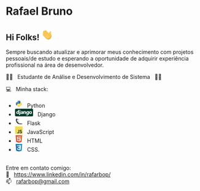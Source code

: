 # Rafael Bruno

## Hi Folks! <img src="https://github.com/rafarbop/rafarbop/blob/main/hi.gif" width="30px">

Sempre buscando atualizar e aprimorar meus conhecimento com projetos pessoais/de estudo e esperando a oportunidade de adquirir experiência profissional na área de desenvolvedor. 

 👨‍🎓  &nbsp; Estudante de Análise e Desenvolvimento de Sistema &nbsp; 👨‍🎓
 
 :computer: &nbsp; Minha stack: 
 - <img src="https://raw.githubusercontent.com/devicons/devicon/master/icons/python/python-original.svg" alt="python" width="20" height="20"/> &nbsp; Python
 - <img src="https://github.com/rafarbop/rafarbop/blob/main/django-logo.png" alt="django" height="20"/> &nbsp; Django
 - <img src="https://raw.githubusercontent.com/devicons/devicon/master/icons/flask/flask-original.svg" alt="flask" width="20" height="20"/> &nbsp; Flask
 - <img src="https://raw.githubusercontent.com/devicons/devicon/master/icons/javascript/javascript-original.svg" alt="javascript" width="20" height="20"/> &nbsp; JavaScript
 - <img src="https://raw.githubusercontent.com/devicons/devicon/master/icons/html5/html5-original.svg" alt="html" width="20" height="20"/> &nbsp; HTML
 - <img src="https://raw.githubusercontent.com/devicons/devicon/master/icons/css3/css3-original.svg" alt="css" width="20" height="20"/> &nbsp; CSS.


 <br/> Entre em contato comigo:
 <br/> 🔗 &nbsp; https://www.linkedin.com/in/rafarbop/
 <br/> 📫 &nbsp; rafarbop@gmail.com


<!--
**rafarbop/rafarbop** is a ✨ _special_ ✨ repository because its `README.md` (this file) appears on your GitHub profile.

Here are some ideas to get you started:

- 🔭 I’m currently working on ...
- 🌱 I’m currently learning ...
- 👯 I’m looking to collaborate on ...
- 🤔 I’m looking for help with ...
- 💬 Ask me about ...
- 📫 How to reach me: ...
- 😄 Pronouns: ...
- ⚡ Fun fact: ...
-->
